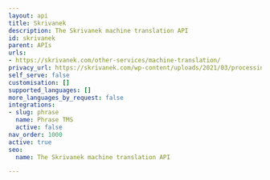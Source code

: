 ```yaml
---
layout: api
title: Skrivanek
description: The Skrivanek machine translation API
id: skrivanek
parent: APIs
urls:
- https://skrivanek.com/other-services/machine-translation/
privacy_url: https://skrivanek.com/wp-content/uploads/2021/03/processing-and-protection-of-personal-data-in-skrivanek-0.pdf
self_serve: false
customisation: []
supported_languages: []
more_languages_by_request: false
integrations:
- slug: phrase
  name: Phrase TMS
  active: false
nav_order: 1000
active: true
seo:
  name: The Skrivanek machine translation API

---
```


